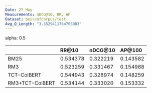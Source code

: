 ```yaml
---
Date: 27 May
Measurements: nDCG@10, RR, AP
Dataset: beir/nfcorpus/test
Avg_Q_Length: "3.3529411764705883"
---
```

alpha: 0.5

|                 | RR@10    | nDCG@10  | AP@100   |
| :-------------- | :------- | :------- | :------- |
| BM25            | 0.534378 | 0.322219 | 0.143582 |
| RM3             | 0.523259 | 0.331467 | 0.154988 |
| TCT-ColBERT     | 0.544943 | 0.328974 | 0.148259 |
| RM3+TCT-ColBERT | 0.534144 | 0.333020 | 0.153332 |
